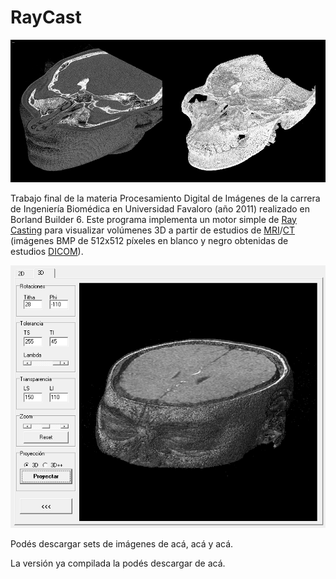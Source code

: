 RayCast
=======
![Alt text](https://github.com/brunoalvarez89/RayCast/blob/master/ConCarne-SinCarne.png)

Trabajo final de la materia Procesamiento Digital de Imágenes de la carrera de Ingeniería Biomédica en Universidad Favaloro (año 2011) realizado en Borland Builder 6. Este programa implementa un motor simple de [Ray Casting](http://en.wikipedia.org/wiki/Volume_ray_casting) para visualizar volúmenes 3D a partir de estudios de [MRI](http://en.wikipedia.org/wiki/Magnetic_resonance_imaging)/[CT](http://en.wikipedia.org/wiki/X-ray_computed_tomography) (imágenes BMP de 512x512 píxeles en blanco y negro obtenidas de estudios [DICOM](http://en.wikipedia.org/wiki/DICOM)).

![Alt text](https://github.com/brunoalvarez89/RayCast/blob/master/Screenshot.png)

Podés descargar sets de imágenes de acá, acá y acá. 

La versión ya compilada la podés descargar de acá.

